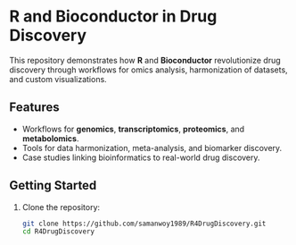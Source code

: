 # R and Bioconductor in Drug Discovery

This repository demonstrates how **R** and **Bioconductor** revolutionize drug discovery through workflows for omics analysis, harmonization of datasets, and custom visualizations. 

## Features
- Workflows for **genomics**, **transcriptomics**, **proteomics**, and **metabolomics**.
- Tools for data harmonization, meta-analysis, and biomarker discovery.
- Case studies linking bioinformatics to real-world drug discovery.

## Getting Started
1. Clone the repository:
   ```bash
   git clone https://github.com/samanwoy1989/R4DrugDiscovery.git
   cd R4DrugDiscovery
